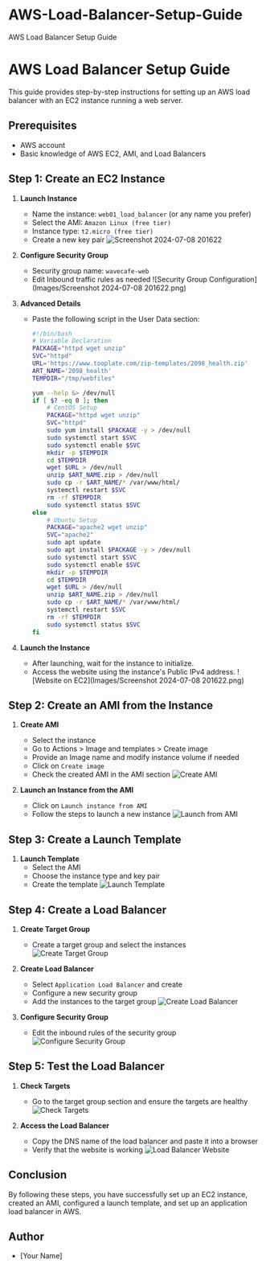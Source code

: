# AWS-Load-Balancer-Setup-Guide
AWS Load Balancer Setup Guide
# AWS Load Balancer Setup Guide

This guide provides step-by-step instructions for setting up an AWS load balancer with an EC2 instance running a web server.

## Prerequisites

- AWS account
- Basic knowledge of AWS EC2, AMI, and Load Balancers

## Step 1: Create an EC2 Instance

1. **Launch Instance**
   - Name the instance: `web01_load_balancer` (or any name you prefer)
   - Select the AMI: `Amazon Linux (free tier)`
   - Instance type: `t2.micro (free tier)`
   - Create a new key pair
     ![Screenshot 2024-07-08 201622](https://github.com/shivamBhavsar-cmd/AWS-Load-Balancer-Setup-Guide/assets/63534308/7cf22659-2d79-4b90-85e1-98ad81176c0f)


2. **Configure Security Group**
   - Security group name: `wavecafe-web`
   - Edit Inbound traffic rules as needed
   ![Security Group Configuration](Images/Screenshot 2024-07-08 201622.png)

3. **Advanced Details**
   - Paste the following script in the User Data section:

     ```bash
     #!/bin/bash
     # Variable Declaration
     PACKAGE="httpd wget unzip"
     SVC="httpd"
     URL='https://www.tooplate.com/zip-templates/2098_health.zip'
     ART_NAME='2098_health'
     TEMPDIR="/tmp/webfiles"

     yum --help &> /dev/null
     if [ $? -eq 0 ]; then
         # CentOS Setup
         PACKAGE="httpd wget unzip"
         SVC="httpd"
         sudo yum install $PACKAGE -y > /dev/null
         sudo systemctl start $SVC
         sudo systemctl enable $SVC
         mkdir -p $TEMPDIR
         cd $TEMPDIR
         wget $URL > /dev/null
         unzip $ART_NAME.zip > /dev/null
         sudo cp -r $ART_NAME/* /var/www/html/
         systemctl restart $SVC
         rm -rf $TEMPDIR
         sudo systemctl status $SVC
     else
         # Ubuntu Setup
         PACKAGE="apache2 wget unzip"
         SVC="apache2"
         sudo apt update
         sudo apt install $PACKAGE -y > /dev/null
         sudo systemctl start $SVC
         sudo systemctl enable $SVC
         mkdir -p $TEMPDIR
         cd $TEMPDIR
         wget $URL > /dev/null
         unzip $ART_NAME.zip > /dev/null
         sudo cp -r $ART_NAME/* /var/www/html/
         systemctl restart $SVC
         rm -rf $TEMPDIR
         sudo systemctl status $SVC
     fi
     ```

4. **Launch the Instance**
   - After launching, wait for the instance to initialize.
   - Access the website using the instance's Public IPv4 address.
   ![Website on EC2](Images/Screenshot 2024-07-08 201622.png)

## Step 2: Create an AMI from the Instance

1. **Create AMI**
   - Select the instance
   - Go to Actions > Image and templates > Create image
   - Provide an Image name and modify instance volume if needed
   - Click on `Create image`
   - Check the created AMI in the AMI section
   ![Create AMI](images/create-ami.png)

2. **Launch an Instance from the AMI**
   - Click on `Launch instance from AMI`
   - Follow the steps to launch a new instance
   ![Launch from AMI](images/launch-from-ami.png)

## Step 3: Create a Launch Template

1. **Launch Template**
   - Select the AMI
   - Choose the instance type and key pair
   - Create the template
   ![Launch Template](images/launch-template.png)

## Step 4: Create a Load Balancer

1. **Create Target Group**
   - Create a target group and select the instances
   ![Create Target Group](images/create-target-group.png)

2. **Create Load Balancer**
   - Select `Application Load Balancer` and create
   - Configure a new security group
   - Add the instances to the target group
   ![Create Load Balancer](images/create-load-balancer.png)

3. **Configure Security Group**
   - Edit the inbound rules of the security group
   ![Configure Security Group](images/configure-security-group.png)

## Step 5: Test the Load Balancer

1. **Check Targets**
   - Go to the target group section and ensure the targets are healthy
   ![Check Targets](images/check-targets.png)

2. **Access the Load Balancer**
   - Copy the DNS name of the load balancer and paste it into a browser
   - Verify that the website is working
   ![Load Balancer Website](images/load-balancer-website.png)

## Conclusion

By following these steps, you have successfully set up an EC2 instance, created an AMI, configured a launch template, and set up an application load balancer in AWS.

## Author

- [Your Name]

